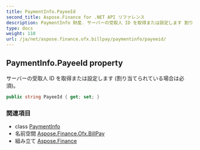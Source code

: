 ```yaml
---
title: PaymentInfo.PayeeId
second_title: Aspose.Finance for .NET API リファレンス
description: PaymentInfo 財産. サーバーの受取人 ID を取得または設定します 割り当てられている場合は必須
type: docs
weight: 110
url: /ja/net/aspose.finance.ofx.billpay/paymentinfo/payeeid/
---
```

## PaymentInfo.PayeeId property

サーバーの受取人 ID を取得または設定します (割り当てられている場合は必須)。

```csharp
public string PayeeId { get; set; }
```

### 関連項目

* class [PaymentInfo](../)
* 名前空間 [Aspose.Finance.Ofx.BillPay](../../paymentinfo/)
* 組み立て [Aspose.Finance](../../../)


